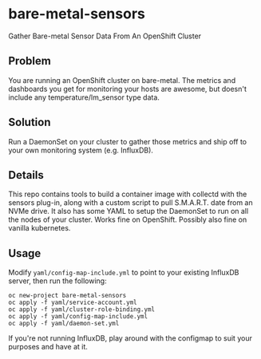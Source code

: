 # bare-metal-sensors
Gather Bare-metal Sensor Data From An OpenShift Cluster

## Problem
You are running an OpenShift cluster on bare-metal. The metrics and dashboards you get for monitoring your hosts are awesome, but doesn't include any temperature/lm_sensor type data.

## Solution
Run a DaemonSet on your cluster to gather those metrics and ship off to your own monitoring system (e.g. InfluxDB).

## Details

This repo contains tools to build a container image with collectd with the sensors plug-in, along with a custom script to pull S.M.A.R.T. date from an NVMe drive. It also has some YAML to setup the DaemonSet to run on all the nodes of your cluster. Works fine on OpenShift. Possibly also fine on vanilla kubernetes.

## Usage

Modify `yaml/config-map-include.yml` to point to your existing InfluxDB server, then run the following:

~~~
oc new-project bare-metal-sensors
oc apply -f yaml/service-account.yml
oc apply -f yaml/cluster-role-binding.yml
oc apply -f yaml/config-map-include.yml
oc apply -f yaml/daemon-set.yml
~~~

If you're not running InfluxDB, play around with the configmap to suit your purposes and have at it.
